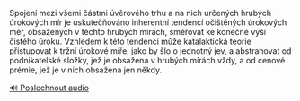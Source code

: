 
Spojení mezi všemi částmi úvěrového trhu a na nich určených hrubých úrokových mír je uskutečňováno inherentní tendencí očištěných úrokových měr, obsažených v těchto hrubých mírách, směřovat ke konečné výši čistého úroku. Vzhledem k této tendenci může katalaktická teorie přistupovat k tržní úrokové míře, jako by šlo o jednotný jev, a abstrahovat od podnikatelské složky, jež je obsažena v hrubých mírách vždy, a od cenové prémie, jež je v nich obsažena jen někdy.

[🔊 Poslechnout audio](/data/7-paragraphs/audio/chapter_99/para_007-Spojen-mezi-vemi-stmi-vrovho-trhu-a-na-nich.mp3)

